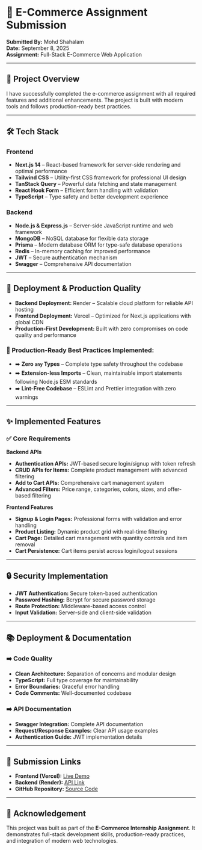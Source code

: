 # 🛒 E-Commerce Assignment Submission  

**Submitted By:** Mohd Shahalam  
**Date:** September 8, 2025  
**Assignment:** Full-Stack E-Commerce Web Application  

---

## 🎯 Project Overview  
I have successfully completed the e-commerce assignment with all required features and additional enhancements. The project is built with modern tools and follows production-ready best practices.  

---

## 🛠️ Tech Stack  

### **Frontend**  
- **Next.js 14** – React-based framework for server-side rendering and optimal performance  
- **Tailwind CSS** – Utility-first CSS framework for professional UI design  
- **TanStack Query** – Powerful data fetching and state management  
- **React Hook Form** – Efficient form handling with validation  
- **TypeScript** – Type safety and better development experience  

### **Backend**  
- **Node.js & Express.js** – Server-side JavaScript runtime and web framework  
- **MongoDB** – NoSQL database for flexible data storage  
- **Prisma** – Modern database ORM for type-safe database operations  
- **Redis** – In-memory caching for improved performance  
- **JWT** – Secure authentication mechanism  
- **Swagger** – Comprehensive API documentation  

---

## 🚀 Deployment & Production Quality  

- **Backend Deployment:** Render – Scalable cloud platform for reliable API hosting  
- **Frontend Deployment:** Vercel – Optimized for Next.js applications with global CDN  
- **Production-First Development:** Built with zero compromises on code quality and performance  

### 🎯 Production-Ready Best Practices Implemented:  
- ➡️ **Zero `any` Types** – Complete type safety throughout the codebase  
- ➡️ **Extension-less Imports** – Clean, maintainable import statements following Node.js ESM standards  
- ➡️ **Lint-Free Codebase** – ESLint and Prettier integration with zero warnings  

---

## ✨ Implemented Features  

### ✅ Core Requirements  

**Backend APIs**  
- **Authentication APIs:** JWT-based secure login/signup with token refresh  
- **CRUD APIs for Items:** Complete product management with advanced filtering  
- **Add to Cart APIs:** Comprehensive cart management system  
- **Advanced Filters:** Price range, categories, colors, sizes, and offer-based filtering  

**Frontend Features**  
- **Signup & Login Pages:** Professional forms with validation and error handling  
- **Product Listing:** Dynamic product grid with real-time filtering  
- **Cart Page:** Detailed cart management with quantity controls and item removal  
- **Cart Persistence:** Cart items persist across login/logout sessions  

---

## 🔒 Security Implementation  
- **JWT Authentication:** Secure token-based authentication  
- **Password Hashing:** Bcrypt for secure password storage  
- **Route Protection:** Middleware-based access control  
- **Input Validation:** Server-side and client-side validation  

---

## 📚 Deployment & Documentation  

### ➡️ Code Quality  
- **Clean Architecture:** Separation of concerns and modular design  
- **TypeScript:** Full type coverage for maintainability  
- **Error Boundaries:** Graceful error handling  
- **Code Comments:** Well-documented codebase  

### ➡️ API Documentation  
- **Swagger Integration:** Complete API documentation  
- **Request/Response Examples:** Clear API usage examples  
- **Authentication Guide:** JWT implementation details  

---

## 📎 Submission Links  
- **Frontend (Vercel):** [Live Demo](#)  
- **Backend (Render):** [API Link](#)  
- **GitHub Repository:** [Source Code](#)  

---

## 🙌 Acknowledgement  
This project was built as part of the **E-Commerce Internship Assignment**. It demonstrates full-stack development skills, production-ready practices, and integration of modern web technologies.  
